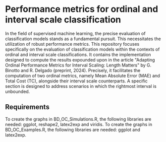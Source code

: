 # Performance metrics for ordinal and interval scale classification

In the field of supervised machine learning, the precise evaluation of classification models stands as a fundamental pursuit. This necessitates the utilization of robust performance metrics. This repository focuses specifically on the evaluation of classification models within the contexts of ordinal and interval scale classifications. It contains the implementation designed to compute the results expounded upon in the article "Adapting Ordinal Performance Metrics for Interval Scaling: Length Matters" by G. Binotto and R. Delgado (preprint, 2024). Precisely, it facilitates the computation of two ordinal metrics, namely Mean Absolute Error (MAE) and Total Cost (TC), alongside their interval scale counterparts. A specific section is designed to address scenarios in which the rightmost interval is unbounded.



## Requirements

To create the graphs in BD_OC_Simulations.R, the following libraries are needed: ggplot, reshape2, latex2exp and viridis.
To create the graphs in BD_OC_Examples.R, the following libraries are needed: ggplot and latex2exp.


